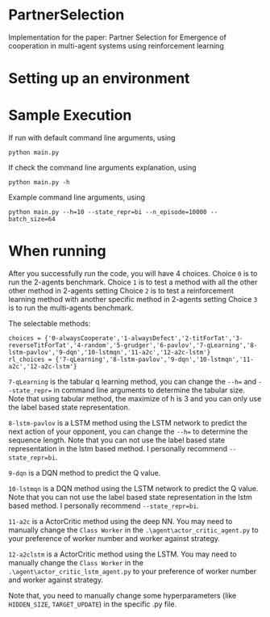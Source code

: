 # PartnerSelection
Implementation for the paper: Partner Selection for Emergence of cooperation in multi-agent systems using reinforcement learning

# Setting up an environment

# Sample Execution 
If run with default command line arguments, using

```
python main.py
```

If check the command line arguments explanation, using 

```
python main.py -h
```

Example command line arguments, using

```
python main.py --h=10 --state_repr=bi --n_episode=10000 --batch_size=64
```
# When running
After you successfully run the code, you will have 4 choices. 
Choice `0` is to run the 2-agents benchmark.
Choice `1` is to test a method with all the other other method in 2-agents setting
Choice `2` is to test a reinforcement learning method with another specific method in 2-agents setting
Choice `3` is to run the multi-agents benchmark.

The selectable methods: 
```
choices = {'0-alwaysCooperate','1-alwaysDefect','2-titForTat','3-reverseTitForTat','4-random','5-grudger','6-pavlov','7-qLearning','8-lstm-pavlov','9-dqn','10-lstmqn','11-a2c','12-a2c-lstm'}
rl_choices = {'7-qLearning','8-lstm-pavlov','9-dqn','10-lstmqn','11-a2c','12-a2c-lstm'}
```
`7-qLearning` is the tabular q learning method, you can change the `--h=` and `--state_repr=` in command line arguments to determine the tabular size. Note that using tabular method, the maximize of h is 3 and you can only use the label based state representation.

`8-lstm-pavlov` is a LSTM method using the LSTM network to predict the next action of your opponent, you can change the `--h=` to determine the sequence length. Note that you can not use the label based state representation in the lstm based method. I personally recommend `--state_repr=bi`.

`9-dqn` is a DQN method to predict the Q value.

`10-lstmqn` is a DQN method using the LSTM network to predict the Q value. Note that you can not use the label based state representation in the lstm based method. I personally recommend `--state_repr=bi`.

`11-a2c` is a ActorCritic method using the deep NN. You may need to manually change the `Class Worker` in the `.\agent\actor_critic_agent.py` to your preference of worker number and worker against strategy.

`12-a2clstm` is a ActorCritic method using the LSTM. You may need to manually change the `Class Worker` in the `.\agent\actor_critic_lstm_agent.py` to your preference of worker number and worker against strategy.

Note that, you need to manually change some hyperparameters (like `HIDDEN_SIZE`, `TARGET_UPDATE`) in the specific .py file.
